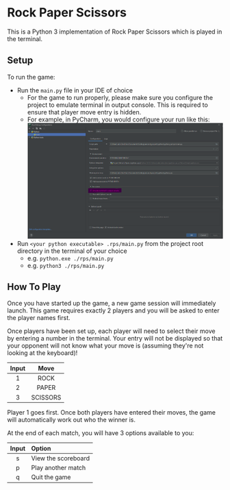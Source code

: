 # Rock Paper Scissors
This is a Python 3 implementation of Rock Paper Scissors which is played in the terminal.

## Setup
To run the game:
* Run the `main.py` file in your IDE of choice
    * For the game to run properly, please make sure you configure the project to emulate terminal in output console. 
      This is required to ensure that player move entry is hidden.
    * For example, in PyCharm, you would configure your run like this:
    ![img.png](assets/pycharm_config_screenshot.png)
* Run `<your python executable> .rps/main.py` from the project root directory in the terminal of your choice
    * e.g. `python.exe ./rps/main.py`
    * e.g. `python3 ./rps/main.py`
    
## How To Play
Once you have started up the game, a new game session will immediately launch. This game requires exactly 2 players and 
you will be asked to enter the player names first.

Once players have been set up, each player will need to select their move by entering a number in the terminal. Your
entry will not be displayed so that your opponent will not know what your move is (assuming they're not looking at the
keyboard)!

| Input | Move     |
|:-----:|:--------:|
|   1   | ROCK     |
|   2   | PAPER    |
|   3   | SCISSORS |

Player 1 goes first. Once both players have entered their moves, the game will automatically work out who the winner is.

At the end of each match, you will have 3 options available to you:

| Input | Option                |
|:-----:|:----------------------|
|   s   | View the scoreboard   |
|   p   | Play another match    |
|   q   | Quit the game         |